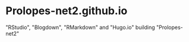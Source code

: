 # Prolopes-net2.github.io

"RStudio", "Blogdown", "RMarkdown" and "Hugo.io" building "Prolopes-net2"

